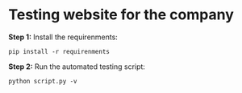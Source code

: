 # Testing website for the company

**Step 1:** Install the requirenments:

``pip install -r requirenments``

**Step 2:** Run the automated testing script:

``python script.py -v``

